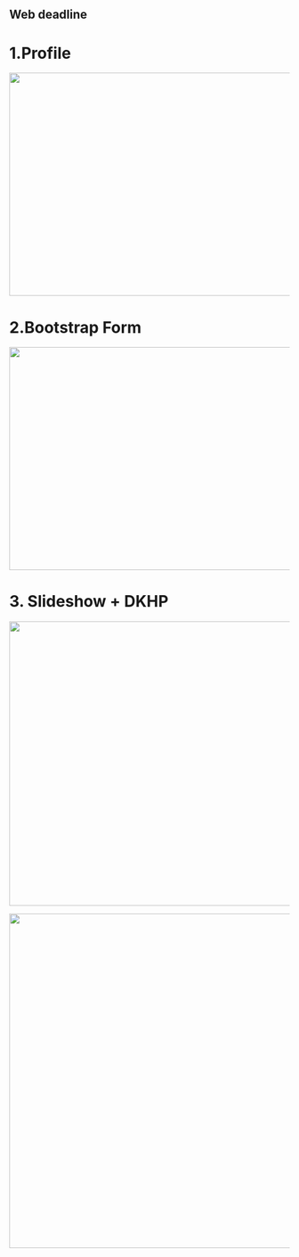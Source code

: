 ## Web deadline



# 1.Profile
<p align="center"><img src="https://scontent.fsgn5-7.fna.fbcdn.net/v/t1.0-9/32512093_813354192190637_393320172821151744_o.jpg?_nc_cat=0&oh=9789b694b29c0e254ad60dce959e312b&oe=5B9C0415"width="650" height="400"></p>

# 2.Bootstrap Form 
<p align="center" ><img src="https://scontent.fsgn5-7.fna.fbcdn.net/v/t1.0-9/32580645_813358342190222_1072516134823002112_o.jpg?_nc_cat=0&oh=ac76eeda72e3f9b52793274af0f7cee9&oe=5B7F47DE" width="650" height="400"></p>
  
# 3. Slideshow + DKHP 
<p align="center">
  <p align="center"><img src="https://scontent.fsgn5-7.fna.fbcdn.net/v/t1.0-9/32562053_813354235523966_3804581497944408064_o.jpg?_nc_cat=0&oh=5d70af5d9e82dea7c9b3698517ec7e67&oe=5B7E8FAC"width="650" height="510"></p>
  <p align="center"><img src="https://scontent.fsgn5-7.fna.fbcdn.net/v/t1.0-9/32583361_813354158857307_4680507638075621376_o.jpg?_nc_cat=0&oh=3c26986e2761c480101b3766d46509b5&oe=5B8F10D4"width="650" height="600"></p>
</p>



